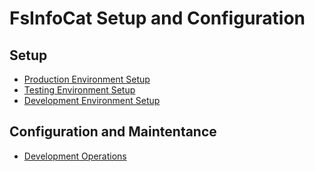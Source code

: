 # FsInfoCat Setup and Configuration

## Setup

- [Production Environment Setup](doc/ProdEnvSetup.md)
- [Testing Environment Setup](doc/TestEnvSetup.md)
- [Development Environment Setup](doc/DevEnvSetup.md)

## Configuration and Maintentance

- [Development Operations](doc/DevOps.md)
